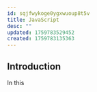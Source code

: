 ```yaml
---
id: sqjfwykoge0ygxwuoup8t5v
title: JavaScript
desc: ""
updated: 1759783529452
created: 1759783135363
---
```


## Introduction

In this
